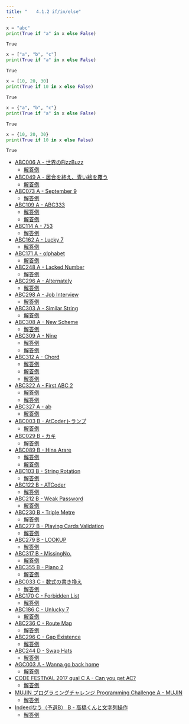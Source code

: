 ```yaml
---
title: "　　4.1.2 if/in/else"
---
```


```python:サンプルコード：sample_218.py
x = "abc"
print(True if "a" in x else False)
```

```text:実行結果
True
```

```python:サンプルコード：sample_219.py
x = ["a", "b", "c"]
print(True if "a" in x else False)
```

```text:実行結果
True
```

```python:サンプルコード：sample_220.py
x = [10, 20, 30]
print(True if 10 in x else False)
```

```text:実行結果
True
```

```python:サンプルコード：sample_221.py
x = {"a", "b", "c"}
print(True if "a" in x else False)
```

```text:実行結果
True
```

```python:サンプルコード：sample_222.py
x = {10, 20, 30}
print(True if 10 in x else False)
```

```text:実行結果
True
```

- [ABC006 A - 世界のFizzBuzz](https://atcoder.jp/contests/abc006/tasks/abc006_1)
    - [解答例](https://atcoder.jp/contests/abc006/submissions/15406005)
- [ABC049 A - 居合を終え、青い絵を覆う](https://atcoder.jp/contests/abc049/tasks/abc049_a)
    - [解答例](https://atcoder.jp/contests/abc049/submissions/15406018)
- [ABC073 A - September 9](https://atcoder.jp/contests/abc073/tasks/abc073_a)
    - [解答例](https://atcoder.jp/contests/abc073/submissions/15406031)
- [ABC109 A - ABC333](https://atcoder.jp/contests/abc109/tasks/abc109_a)
    - [解答例](https://atcoder.jp/contests/abc109/submissions/15406076)
    - [解答例](https://atcoder.jp/contests/abc109/submissions/15406096)
- [ABC114 A - 753](https://atcoder.jp/contests/abc114/tasks/abc114_a)
    - [解答例](https://atcoder.jp/contests/abc114/submissions/15406116)
- [ABC162 A - Lucky 7](https://atcoder.jp/contests/abc162/tasks/abc162_a)
    - [解答例](https://atcoder.jp/contests/abc162/submissions/15406133)
- [ABC171 A - αlphabet](https://atcoder.jp/contests/abc171/tasks/abc171_a)
    - [解答例](https://atcoder.jp/contests/abc171/submissions/14529936)
- [ABC248 A - Lacked Number](https://atcoder.jp/contests/abc248/tasks/abc248_a)
    - [解答例](https://atcoder.jp/contests/abc248/submissions/31422592)
- [ABC296 A - Alternately](https://atcoder.jp/contests/abc296/tasks/abc296_a)
    - [解答例](https://atcoder.jp/contests/abc296/submissions/40297298)
- [ABC298 A - Job Interview](https://atcoder.jp/contests/abc298/tasks/abc298_a)
    - [解答例](https://atcoder.jp/contests/abc298/submissions/40678072)
- [ABC303 A - Similar String](https://atcoder.jp/contests/abc303/tasks/abc303_a)
    - [解答例](https://atcoder.jp/contests/abc298/submissions/40678072)
- [ABC308 A - New Scheme](https://atcoder.jp/contests/abc308/tasks/abc308_a)
    - [解答例](https://atcoder.jp/contests/abc308/submissions/43163817)
- [ABC309 A - Nine](https://atcoder.jp/contests/abc309/tasks/abc309_a)
    - [解答例](https://atcoder.jp/contests/abc309/submissions/43971360)
    - [解答例](https://atcoder.jp/contests/abc312/submissions/44141911)
- [ABC312 A - Chord](https://atcoder.jp/contests/abc312/tasks/abc312_a)
    - [解答例](https://atcoder.jp/contests/abc312/submissions/44140486)
    - [解答例](https://atcoder.jp/contests/abc312/submissions/44141911)
    - [解答例](https://atcoder.jp/contests/abc312/submissions/44141027)
- [ABC322 A - First ABC 2](https://atcoder.jp/contests/abc322/tasks/abc322_a)
    - [解答例](https://atcoder.jp/contests/abc322/submissions/46142633)
    - [解答例](https://atcoder.jp/contests/abc322/submissions/46142668)
- [ABC327 A - ab](https://atcoder.jp/contests/abc327/tasks/abc327_a)
    - [解答例](https://atcoder.jp/contests/abc327/submissions/47314964)
- [ABC003 B - AtCoderトランプ](https://atcoder.jp/contests/abc003/tasks/abc003_2)
    - [解答例](https://atcoder.jp/contests/abc303/submissions/41895230)
- [ABC029 B - カキ](https://atcoder.jp/contests/abc029/tasks/abc029_b)
    - [解答例](https://atcoder.jp/contests/abc029/submissions/15406171)
- [ABC089 B - Hina Arare](https://atcoder.jp/contests/abc089/tasks/abc089_b)
    - [解答例](https://atcoder.jp/contests/abc089/submissions/15406208)
    - [解答例](https://atcoder.jp/contests/abc089/submissions/15406226)
- [ABC103 B - String Rotation](https://atcoder.jp/contests/abc103/tasks/abc103_b)
    - [解答例](https://atcoder.jp/contests/abc103/submissions/15406244)
- [ABC122 B - ATCoder](https://atcoder.jp/contests/abc122/tasks/abc122_b)
    - [解答例](https://atcoder.jp/contests/abc122/submissions/15406314)
- [ABC212 B - Weak Password](https://atcoder.jp/contests/abc212/tasks/abc212_b)
    - [解答例](https://atcoder.jp/contests/abc212/submissions/24702207)
- [ABC230 B - Triple Metre](https://atcoder.jp/contests/abc230/tasks/abc230_b)
    - [解答例](https://atcoder.jp/contests/abc230/submissions/28883705)
- [ABC277 B - Playing Cards Validation](https://atcoder.jp/contests/abc277/tasks/abc277_b)
    - [解答例](https://atcoder.jp/contests/abc277/submissions/36455177)
- [ABC279 B - LOOKUP](https://atcoder.jp/contests/abc279/tasks/abc279_b)
    - [解答例](https://atcoder.jp/contests/abc279/submissions/37119766)
- [ABC317 B - MissingNo.](https://atcoder.jp/contests/abc317/tasks/abc317_b)
    - [解答例](https://atcoder.jp/contests/abc317/submissions/45749674)
- [ABC355 B - Piano 2](https://atcoder.jp/contests/abc355/tasks/abc355_b)
    - [解答例](https://atcoder.jp/contests/abc355/submissions/57844135)
- [ABC033 C - 数式の書き換え](https://atcoder.jp/contests/abc033/tasks/abc033_c)
    - [解答例](https://atcoder.jp/contests/abc033/submissions/15406419)
- [ABC170 C - Forbidden List](https://atcoder.jp/contests/abc170/tasks/abc170_c)
    - [解答例](https://atcoder.jp/contests/abc170/submissions/14364097)
- [ABC186 C - Unlucky 7](https://atcoder.jp/contests/abc186/tasks/abc186_c)
    - [解答例](https://atcoder.jp/contests/abc186/submissions/22577789)
- [ABC236 C - Route Map](https://atcoder.jp/contests/abc236/tasks/abc236_c)
    - [解答例](https://atcoder.jp/contests/abc236/submissions/36204589)
- [ABC296 C - Gap Existence](https://atcoder.jp/contests/abc296/tasks/abc296_c)
    - [解答例](https://atcoder.jp/contests/abc296/submissions/40475396)
- [ABC244 D - Swap Hats](https://atcoder.jp/contests/abc244/tasks/abc244_d)
    - [解答例](https://atcoder.jp/contests/abc244/submissions/30371984)
- [AGC003 A - Wanna go back home](https://atcoder.jp/contests/agc003/tasks/agc003_a)
    - [解答例](https://atcoder.jp/contests/agc003/submissions/15406362)
- [CODE FESTIVAL 2017 qual C A - Can you get AC?](https://atcoder.jp/contests/code-festival-2017-qualc/tasks/code_festival_2017_qualc_a)
    - [解答例](https://atcoder.jp/contests/code-festival-2017-qualc/submissions/15406497)
- [MUJIN プログラミングチャレンジ Programming Challenge A - MUJIN](https://atcoder.jp/contests/mujin-pc-2016/tasks/mujin_pc_2016_a)
    - [解答例](https://atcoder.jp/contests/mujin-pc-2016/submissions/15406509)
- [Indeedなう（予選B） B - 高橋くんと文字列操作](https://atcoder.jp/contests/indeednow-qualb/tasks/indeednow_2015_qualb_2)
    - [解答例](https://atcoder.jp/contests/indeednow-qualb/submissions/15406534)